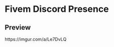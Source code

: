 <html>
  <head>
  </head>
  <body>
    <h1>Fivem Discord Presence</h1>
    <h2>Preview</h2>
    https://imgur.com/a/Le7DvLQ
  </body>
</html>
